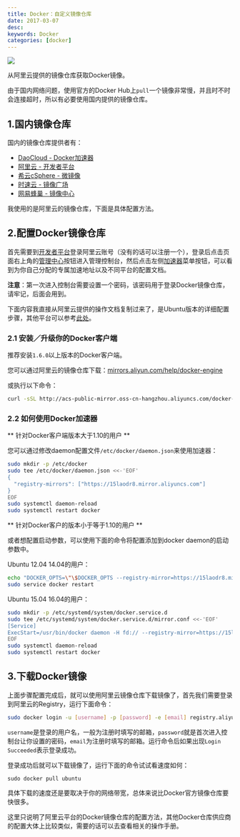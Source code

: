 ```yaml
---
title: Docker：自定义镜像仓库
date: 2017-03-07
desc:
keywords: Docker
categories: [docker]
---
```


<img src="http://ohwsf74ph.bkt.clouddn.com/image/banner/docker-logo.jpeg">

从阿里云提供的镜像仓库获取Docker镜像。

<!-- more -->

由于国内网络问题，使用官方的Docker Hub上`pull`一个镜像非常慢，并且时不时会连接超时，所以有必要使用国内提供的镜像仓库。

## 1.国内镜像仓库

国内的镜像仓库提供者有：

- [DaoCloud - Docker加速器][3f9d0ca8]
- [阿里云 - 开发者平台][f5c1e843]
- [希云cSphere - 微镜像][e359b71d]
- [时速云 - 镜像广场][419a8165]
- [网易蜂巢 - 镜像中心][9ae21bcf]

我使用的是阿里云的镜像仓库，下面是具体配置方法。

## 2.配置Docker镜像仓库

首先需要到[开发者平台][f5c1e843]登录阿里云账号（没有的话可以注册一个），登录后点击页面右上角的[管理中心][57695810]按钮进入管理控制台，然后点击左侧[加速器][34c3e09d]菜单按钮，可以看到为你自己分配的专属加速地址以及不同平台的配置文档。

**注意**：第一次进入控制台需要设置一个密码，该密码用于登录Docker镜像仓库，请牢记，后面会用到。

下面内容我直接从阿里云提供的操作文档复制过来了，是Ubuntu版本的详细配置步骤，其他平台可以参考[此处][34c3e09d]。

### 2.1 安装／升级你的Docker客户端

推荐安装`1.6.0`以上版本的Docker客户端。

您可以通过阿里云的镜像仓库下载：[mirrors.aliyun.com/help/docker-engine][216d6e6a]

或执行以下命令：

```bash
curl -sSL http://acs-public-mirror.oss-cn-hangzhou.aliyuncs.com/docker-engine/internet | sh -
```

### 2.2 如何使用Docker加速器

** 针对Docker客户端版本大于1.10的用户 **

您可以通过修改daemon配置文件`/etc/docker/daemon.json`来使用加速器：

```bash
sudo mkdir -p /etc/docker
sudo tee /etc/docker/daemon.json <<-'EOF'
{
  "registry-mirrors": ["https://15laodr8.mirror.aliyuncs.com"]
}
EOF
sudo systemctl daemon-reload
sudo systemctl restart docker
```

** 针对Docker客户的版本小于等于1.10的用户 **

或者想配置启动参数，可以使用下面的命令将配置添加到docker daemon的启动参数中。

Ubuntu 12.04 14.04的用户：

```bash
echo "DOCKER_OPTS=\"\$DOCKER_OPTS --registry-mirror=https://15laodr8.mirror.aliyuncs.com\"" | sudo tee -a /etc/default/docker
sudo service docker restart
```

Ubuntu 15.04 16.04的用户：

```bash
sudo mkdir -p /etc/systemd/system/docker.service.d
sudo tee /etc/systemd/system/docker.service.d/mirror.conf <<-'EOF'
[Service]
ExecStart=/usr/bin/docker daemon -H fd:// --registry-mirror=https://15laodr8.mirror.aliyuncs.com
EOF
sudo systemctl daemon-reload
sudo systemctl restart docker
```

## 3.下载Docker镜像

上面步骤配置完成后，就可以使用阿里云镜像仓库下载镜像了，首先我们需要登录到阿里云的Registry，运行下面命令：

```bash
sudo docker login -u [username] -p [password] -e [email] registry.aliyuncs.com
```

`username`是登录的用户名，一般为注册时填写的邮箱，`password`就是首次进入控制台让你设置的密码，`email`为注册时填写的邮箱。运行命令后如果出现`Login Succeeded`表示登录成功。

登录成功后就可以下载镜像了，运行下面的命令试试看速度如何：

```
sudo docker pull ubuntu
```

具体下载的速度还是要取决于你的网络带宽，总体来说比Docker官方镜像仓库要快很多。

这里只说明了阿里云平台的Docker镜像仓库的配置方法，其他Docker仓库供应商的配置大体上比较类似，需要的话可以去查看相关的操作手册。


  [3f9d0ca8]: https://dashboard.daocloud.io/ "DaoCloud - Docker加速器"
  [f5c1e843]: https://dev.aliyun.com/ "阿里云 - 开发者平台"
  [e359b71d]: https://csphere.cn/hub "希云cSphere - 微镜像"
  [419a8165]: https://hub.tenxcloud.com/ "时速云 - 镜像广场"
  [9ae21bcf]: https://c.163.com/hub#/m/home/ "网易蜂巢 - 镜像中心"
  [57695810]: https://cr.console.aliyun.com "管理中心"
  [34c3e09d]: https://cr.console.aliyun.com/#/accelerator "加速器"
  [216d6e6a]: mirrors.aliyun.com/help/docker-engine "mirrors.aliyun.com/help/docker-engine"
